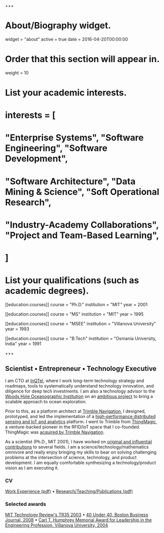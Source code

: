 +++
# About/Biography widget.
widget = "about"
active = true
date = 2016-04-20T00:00:00

# Order that this section will appear in.
weight = 10

# List your academic interests.
#  interests = [
#    "Enterprise Systems", "Software Engineering", "Software Development",
#    "Software Architecture", "Data Mining & Science", "Soft Operational Research",
#     "Industry-Academy Collaborations", "Project and Team-Based Learning",
#  ]

# List your qualifications (such as academic degrees).
[[education.courses]]
  course = "Ph.D."
  institution = "MIT"
  year = 2001

[[education.courses]]
  course = "MS"
  institution = "MIT"
  year = 1995

[[education.courses]]
  course = "MSEE"
  institution = "Villanova University"
  year = 1993

[[education.courses]]
  course = "B.Tech"
  institution = "Osmania University, India"
  year = 1991

+++


## Scientist &#8226; Entrepreneur &#8226; Technology Executive

 I am CTO at [InQTel](http://iqt.org), where I work long-term technology strategy and roadmaps, tools to systematically understand technology innovation, and diligence for deep tech investments. I am also a technology advisor to the [Woods Hole Oceanographic Institution](http://whoi.edu) on an [ambitious project](http://www.whoi.edu/news-release/MooreAward) to bring a scalable approach to ocean exploration.

Prior to this, as a platform architect at [Trimble Navigation](https://www.trimble.com), I designed, prototyped, and led the implementation of a [high-performance distributed sensing and IoT and analytics](https://www.trimble.com/fsm/index.aspx) platform. I went to Trimble from [ThingMagic](http://meche.mit.edu/news-media/catching-radio-waves), a venture-backed pioneer in the RFID/IoT space that I co-founded. ThingMagic was [acquired by Trimble Navigation](https://www.trimble.com/news/release.aspx?id=102510a).

As a scientist (Ph.D., MIT 2001), I have worked on [original and influential contributions](https://scholar.google.com.au/citations?user=h8YeWokAAAAJ&hl=en) to several fields. I am a science/technology/mathematics omnivore and really enjoy bringing my skills to bear on solving challenging problems at the intersection of science, technology, and product development. I am equally comfortable synthesizing a technology/product vision as I am executing it.

### CV

[Work Experience (pdf)](https://github.com/rpappu/resume/blob/master/Ravi-Pappu-Work-Experience.pdf) &#8226; [Research/Teaching/Publications (pdf)](https://github.com/rpappu/resume/blob/master/Ravi-Pappu-Research-Teaching-Publications.pdf)

### Selected awards

[MIT Technology Review's TR35 2003](http://www2.technologyreview.com/tr35/profile.aspx?trid=415)
&#8226; [40 Under 40, Boston Business Journal, 2008](https://webcache.googleusercontent.com/search?q=cache:DtbFnsQNykgJ:https://www.bizjournals.com/boston/stories/2008/08/11/daily23.html+&cd=4&hl=en&ct=clnk&gl=us) &#8226; [Carl T. Humphrey Memorial Award for Leadership in the Engineering Profession, Villanova University, 2004 ](https://www1.villanova.edu/villanova/engineering/alumnisociety/awards/pastrecipients.html)

<!-- **Expertise**:

   * Deep knowledge of web-scale computing systems (AWS, Elasticsearch, MongoDB, Neo4j, Elasticsearch, Kafka, Storm, Spark,...), System Architecture, AI/ML, RFID, sensor networks, holography, optical engineering, DSP, wireless communication, IoT, physics, mathematics...
   * Program and engineering management, deal structuring, IP, contracts, budgeting, and delivery
   * Strong understanding of technology evolution, roadmapping, and the techno-politics of standardization
   * Strong understanding of culture and organizational structure and its impact on product architecture
   * Extensive track record of building and motivating talented, high-performance teams -->
